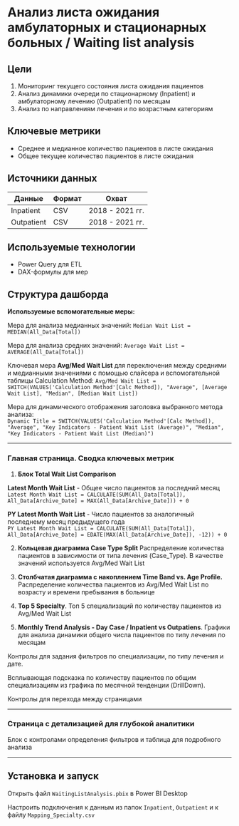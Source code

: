 # Анализ листа ожидания амбулаторных и стационарных больных / Waiting list analysis

## Цели
1. Мониторинг текущего состояния листа ожидания пациентов
2. Анализ динамики очереди по стационарному (Inpatient) и амбулаторному лечению (Outpatient) по месяцам
3. Анализ по направлениям лечения и по возрастным категориям

## Ключевые метрики
- Среднее и медианное количество пациентов в листе ожидания
- Общее текущее количество пациентов в листе ожидания

## Источники данных
| Данные          | Формат | Охват    |
|-----------------|--------|----------------|
| Inpatient       | CSV    | 2018 - 2021 гг. |
| Outpatient      | CSV    | 2018 - 2021 гг. |

## Используемые технологии
- Power Query для ETL
- DAX-формулы для мер

## Структура дашборда

**Используемые вспомогательные меры:**

Мера для анализа медианных значений: `Median Wait List = MEDIAN(All_Data[Total])`

Мера для анализа средних значений: `Average Wait List = AVERAGE(All_Data[Total])`

Ключевая мера **Avg/Med Wait List** для переключения между средними и медианными значениями с помощью слайсера и вспомогательной таблицы Calculation Method:
```Avg/Med Wait List = SWITCH(VALUES('Calculation Method'[Calc Method]), "Average", [Average Wait List], "Median", [Median Wait List])```

Мера для динамического отображения заголовка выбранного метода анализа:  
```Dynamic Title = SWITCH(VALUES('Calculation Method'[Calc Method]), "Average", "Key Indicators - Patient Wait List (Average)", "Median", "Key Indicators - Patient Wait List (Median)")```
___
### Главная страница. Сводка ключевых метрик

1) **Блок Total Wait List Comparison**  

**Latest Month Wait List** - Общее число пациентов за последний месяц   
```Latest Month Wait List = CALCULATE(SUM(All_Data[Total]), All_Data[Archive_Date] = MAX(All_Data[Archive_Date])) + 0```  

**PY Latest Month Wait List** - Число пациентов за аналогичный последнему месяц предыдущего года  
```PY Latest Month Wait List = CALCULATE(SUM(All_Data[Total]), All_Data[Archive_Date] = EDATE(MAX(All_Data[Archive_Date]), -12)) + 0```

2) **Кольцевая диаграмма Case Type Split** 
Распределение количества пациентов в зависимости от типа лечения (Case_Type). В качестве значений используется Avg/Med Wait List


3) **Столбчатая диаграмма с накоплением Time Band vs. Age Profile.** Распределение количества пациентов из Avg/Med Wait List по возрасту и времени пребывания в больнице


4) **Top 5 Specialty**. Топ 5 специализаций по количеству пациентов из Avg/Med Wait List  


5) **Monthly Trend Analysis - Day Case / Inpatient vs Outpatiens**. Графики для анализа динамики общего числа пациентов по типу лечения по месяцам

Контролы для задания фильтров по специализации, по типу лечения и дате.

Всплывающая подсказка по количеству пациентов по общим специализациям из графика по месячной тенденции (DrillDown).

Контролы для перехода между страницами
___
### Страница с детализацией для глубокой аналитики 
Блок с контролами определения фильтров и таблица для подробного анализа

___
## Установка и запуск  
Открыть файл `WaitingListAnalysis.pbix` в Power BI Desktop

Настроить подключения к данным из папок `Inpatient`, `Outpatient` и к файлу `Mapping_Specialty.csv`